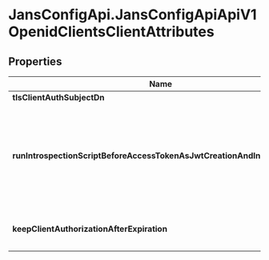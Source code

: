 # JansConfigApi.JansConfigApiApiV1OpenidClientsClientAttributes

## Properties

Name | Type | Description | Notes
------------ | ------------- | ------------- | -------------
**tlsClientAuthSubjectDn** | **String** |  | [optional] 
**runIntrospectionScriptBeforeAccessTokenAsJwtCreationAndIncludeClaims** | **Boolean** | Run Introspection Script Before Access Token as Jwt Creation and Include Claims. Default value is false. | [optional] 
**keepClientAuthorizationAfterExpiration** | **Boolean** | Keep Client Authorization After Expiration. | [optional] 


